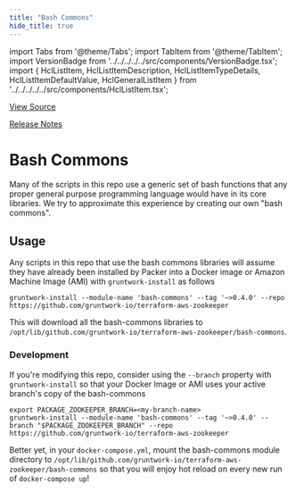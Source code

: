 ```yaml
---
title: "Bash Commons"
hide_title: true
---
```


import Tabs from '@theme/Tabs';
import TabItem from '@theme/TabItem';
import VersionBadge from '../../../../../src/components/VersionBadge.tsx';
import { HclListItem, HclListItemDescription, HclListItemTypeDetails, HclListItemDefaultValue, HclGeneralListItem } from '../../../../../src/components/HclListItem.tsx';

<a href="https://github.com/gruntwork-io/terraform-aws-zookeeper/tree/main/modules%2Fbash-commons" className="link-button" title="View the source code for this module in GitHub.">View Source</a>

<a href="https://github.com/gruntwork-io/terraform-aws-zookeeper/releases?q=" className="link-button" title="Release notes for only the service catalog versions which impacted this service.">Release Notes</a>

# Bash Commons

Many of the scripts in this repo use a generic set of bash functions that any proper general purpose programming language
would have in its core libraries. We try to approximate this experience by creating our own "bash commons".

## Usage

Any scripts in this repo that use the bash commons libraries will assume they have already been installed by Packer into
a Docker image or Amazon Machine Image (AMI) with `gruntwork-install` as follows

```
gruntwork-install --module-name 'bash-commons' --tag '~>0.4.0' --repo https://github.com/gruntwork-io/terraform-aws-zookeeper
```

This will download all the bash-commons libraries to `/opt/lib/github.com/gruntwork-io/terraform-aws-zookeeper/bash-commons`.

### Development

If you're modifying this repo, consider using the `--branch` property with `gruntwork-install` so that your Docker Image
or AMI uses your active branch's copy of the bash-commons

```
export PACKAGE_ZOOKEEPER_BRANCH=<my-branch-name>
gruntwork-install --module-name 'bash-commons' --tag '~>0.4.0' --branch "$PACKAGE_ZOOKEEPER_BRANCH" --repo https://github.com/gruntwork-io/terraform-aws-zookeeper
```

Better yet, in your `docker-compose.yml`, mount the bash-commons module directory to
`/opt/lib/github.com/gruntwork-io/terraform-aws-zookeeper/bash-commons` so that you will enjoy hot reload on every new run of
`docker-compose up`!


<!-- ##DOCS-SOURCER-START
{
  "originalSources": [
    "https://github.com/gruntwork-io/terraform-aws-zookeeper/tree/readme.md",
    "https://github.com/gruntwork-io/terraform-aws-zookeeper/tree/variables.tf",
    "https://github.com/gruntwork-io/terraform-aws-zookeeper/tree/outputs.tf"
  ],
  "sourcePlugin": "module-catalog-api",
  "hash": "c9d475e146ed60ad9a9b9219ddacbc21"
}
##DOCS-SOURCER-END -->
